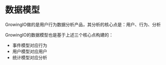 # 数据模型

GrowingIO做的是用户行为数据分析产品，其分析的核心点是：用户、行为、分析

GrowingIO的数据模型也是基于上述三个核心点构建的：

* 事件模型对应行为
* 用户模型对应用户
* 统计模型对应分析
